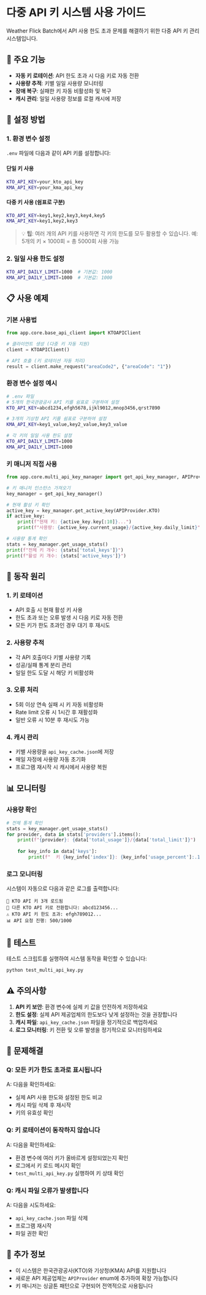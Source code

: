 # 다중 API 키 시스템 사용 가이드

Weather Flick Batch에서 API 사용 한도 초과 문제를 해결하기 위한 다중 API 키 관리 시스템입니다.

## 🎯 주요 기능

- **자동 키 로테이션**: API 한도 초과 시 다음 키로 자동 전환
- **사용량 추적**: 키별 일일 사용량 모니터링
- **장애 복구**: 실패한 키 자동 비활성화 및 복구
- **캐시 관리**: 일일 사용량 정보를 로컬 캐시에 저장

## 🔧 설정 방법

### 1. 환경 변수 설정

`.env` 파일에 다음과 같이 API 키를 설정합니다:

#### 단일 키 사용
```bash
KTO_API_KEY=your_kto_api_key
KMA_API_KEY=your_kma_api_key
```

#### 다중 키 사용 (쉼표로 구분)
```bash
KTO_API_KEY=key1,key2,key3,key4,key5
KMA_API_KEY=key1,key2,key3
```

> 💡 **팁**: 여러 개의 API 키를 사용하면 각 키의 한도를 모두 활용할 수 있습니다. 
> 예: 5개의 키 × 1000회 = 총 5000회 사용 가능

### 2. 일일 사용 한도 설정
```bash
KTO_API_DAILY_LIMIT=1000  # 기본값: 1000
KMA_API_DAILY_LIMIT=1000  # 기본값: 1000
```

## 📋 사용 예제

### 기본 사용법
```python
from app.core.base_api_client import KTOAPIClient

# 클라이언트 생성 (다중 키 자동 지원)
client = KTOAPIClient()

# API 호출 (키 로테이션 자동 처리)
result = client.make_request("areaCode2", {"areaCode": "1"})
```

### 환경 변수 설정 예시
```bash
# .env 파일
# 5개의 한국관광공사 API 키를 쉼표로 구분하여 설정
KTO_API_KEY=abcd1234,efgh5678,ijkl9012,mnop3456,qrst7890

# 3개의 기상청 API 키를 쉼표로 구분하여 설정
KMA_API_KEY=key1_value,key2_value,key3_value

# 각 키의 일일 사용 한도 설정
KTO_API_DAILY_LIMIT=1000
KMA_API_DAILY_LIMIT=1000
```

### 키 매니저 직접 사용
```python
from app.core.multi_api_key_manager import get_api_key_manager, APIProvider

# 키 매니저 인스턴스 가져오기
key_manager = get_api_key_manager()

# 현재 활성 키 확인
active_key = key_manager.get_active_key(APIProvider.KTO)
if active_key:
    print(f"현재 키: {active_key.key[:10]}...")
    print(f"사용량: {active_key.current_usage}/{active_key.daily_limit}")

# 사용량 통계 확인
stats = key_manager.get_usage_stats()
print(f"전체 키 개수: {stats['total_keys']}")
print(f"활성 키 개수: {stats['active_keys']}")
```

## 🔄 동작 원리

### 1. 키 로테이션
- API 호출 시 현재 활성 키 사용
- 한도 초과 또는 오류 발생 시 다음 키로 자동 전환
- 모든 키가 한도 초과인 경우 대기 후 재시도

### 2. 사용량 추적
- 각 API 호출마다 키별 사용량 기록
- 성공/실패 통계 분리 관리
- 일일 한도 도달 시 해당 키 비활성화

### 3. 오류 처리
- 5회 이상 연속 실패 시 키 자동 비활성화
- Rate limit 오류 시 1시간 후 재활성화
- 일반 오류 시 10분 후 재시도 가능

### 4. 캐시 관리
- 키별 사용량을 `api_key_cache.json`에 저장
- 매일 자정에 사용량 자동 초기화
- 프로그램 재시작 시 캐시에서 사용량 복원

## 📊 모니터링

### 사용량 확인
```python
# 전체 통계 확인
stats = key_manager.get_usage_stats()
for provider, data in stats['providers'].items():
    print(f"{provider}: {data['total_usage']}/{data['total_limit']}")
    
    for key_info in data['keys']:
        print(f"  키 {key_info['index']}: {key_info['usage_percent']:.1f}% 사용")
```

### 로그 모니터링
시스템이 자동으로 다음과 같은 로그를 출력합니다:
```
🔑 KTO API 키 3개 로드됨
🔄 다른 KTO API 키로 전환합니다: abcd123456...
⚠️ KTO API 키 한도 초과: efgh789012...
📊 API 요청 진행: 500/1000
```

## 🧪 테스트

테스트 스크립트를 실행하여 시스템 동작을 확인할 수 있습니다:

```bash
python test_multi_api_key.py
```

## ⚠️ 주의사항

1. **API 키 보안**: 환경 변수에 실제 키 값을 안전하게 저장하세요
2. **한도 설정**: 실제 API 제공업체의 한도보다 낮게 설정하는 것을 권장합니다
3. **캐시 파일**: `api_key_cache.json` 파일을 정기적으로 백업하세요
4. **로그 모니터링**: 키 전환 및 오류 발생을 정기적으로 모니터링하세요

## 🔧 문제해결

### Q: 모든 키가 한도 초과로 표시됩니다
A: 다음을 확인하세요:
- 실제 API 사용 한도와 설정된 한도 비교
- 캐시 파일 삭제 후 재시작
- 키의 유효성 확인

### Q: 키 로테이션이 동작하지 않습니다
A: 다음을 확인하세요:
- 환경 변수에 여러 키가 올바르게 설정되었는지 확인
- 로그에서 키 로드 메시지 확인
- `test_multi_api_key.py` 실행하여 키 상태 확인

### Q: 캐시 파일 오류가 발생합니다
A: 다음을 시도하세요:
- `api_key_cache.json` 파일 삭제
- 프로그램 재시작
- 파일 권한 확인

## 📝 추가 정보

- 이 시스템은 한국관광공사(KTO)와 기상청(KMA) API를 지원합니다
- 새로운 API 제공업체는 `APIProvider` enum에 추가하여 확장 가능합니다
- 키 매니저는 싱글톤 패턴으로 구현되어 전역적으로 사용됩니다